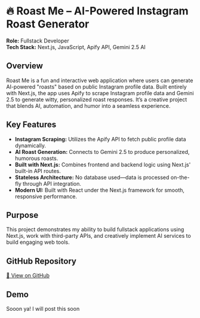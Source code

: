 # 🔥 Roast Me – AI-Powered Instagram Roast Generator

**Role:** Fullstack Developer  
**Tech Stack:** Next.js, JavaScript, Apify API, Gemini 2.5 AI

## Overview  
Roast Me is a fun and interactive web application where users can generate AI-powered "roasts" based on public Instagram profile data. Built entirely with Next.js, the app uses Apify to scrape Instagram profile data and Gemini 2.5 to generate witty, personalized roast responses. It’s a creative project that blends AI, automation, and humor into a seamless experience.

## Key Features

- **Instagram Scraping:** Utilizes the Apify API to fetch public profile data dynamically.
- **AI Roast Generation:** Connects to Gemini 2.5 to produce personalized, humorous roasts.
- **Built with Next.js:** Combines frontend and backend logic using Next.js' built-in API routes.
- **Stateless Architecture:** No database used—data is processed on-the-fly through API integration.
- **Modern UI:** Built with React under the Next.js framework for smooth, responsive performance.

## Purpose  
This project demonstrates my ability to build fullstack applications using Next.js, work with third-party APIs, and creatively implement AI services to build engaging web tools.

## GitHub Repository  
[📁 View on GitHub](https://github.com/isarohmadan/Roast-Me-)

## Demo
Sooon ya! I will post this soon 
